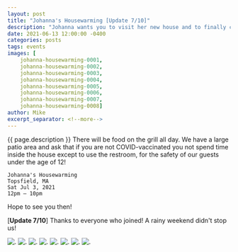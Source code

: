 ```yaml
---
layout: post
title: "Johanna's Housewarming [Update 7/10]"
description: "Johanna wants you to visit her new house and to finally come meet her if you haven't had a chance!"
date: 2021-06-13 12:00:00 -0400
categories: posts
tags: events
images: [
	johanna-housewarming-0001, 
	johanna-housewarming-0002,
	johanna-housewarming-0003, 
	johanna-housewarming-0004,
	johanna-housewarming-0005, 
	johanna-housewarming-0006,
	johanna-housewarming-0007, 
	johanna-housewarming-0008]
author: Mike
excerpt_separator: <!--more-->
---
```


{{ page.description }} <!--more--> There will be food on the grill all day. We have a large patio area and ask that if you are not COVID-vaccinated you not spend time inside the house except to use the restroom, for the safety of our guests under the age of 12!

    Johanna's Housewarming
    Topsfield, MA
    Sat Jul 3, 2021
    12pm – 10pm

Hope to see you then!

[**Update 7/10**] Thanks to everyone who joined! A rainy weekend didn't stop us!

![.](/assets/img/posts/2021/06/13/johanna-housewarming/johanna-housewarming-0001.jpg)
![.](/assets/img/posts/2021/06/13/johanna-housewarming/johanna-housewarming-0002.jpg)
![.](/assets/img/posts/2021/06/13/johanna-housewarming/johanna-housewarming-0003.jpg)
![.](/assets/img/posts/2021/06/13/johanna-housewarming/johanna-housewarming-0004.jpg)
![.](/assets/img/posts/2021/06/13/johanna-housewarming/johanna-housewarming-0005.jpg)
![.](/assets/img/posts/2021/06/13/johanna-housewarming/johanna-housewarming-0006.jpg)
![.](/assets/img/posts/2021/06/13/johanna-housewarming/johanna-housewarming-0007.jpg)
![.](/assets/img/posts/2021/06/13/johanna-housewarming/johanna-housewarming-0008.jpg)
